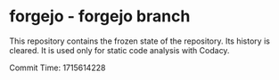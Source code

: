# forgejo - forgejo branch

This repository contains the frozen state of the repository.
Its history is cleared. It is used only for static code
analysis with Codacy.

Commit Time: 1715614228